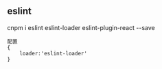 ## eslint
cnpm i eslint eslint-loader eslint-plugin-react --save
```
配置
{
    loader:'eslint-loader'
}
```